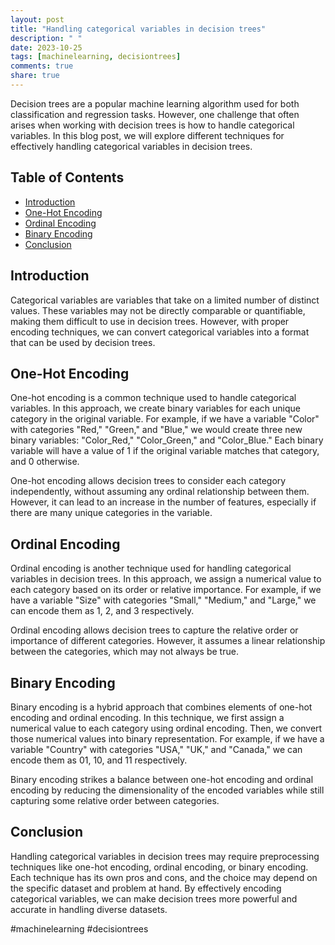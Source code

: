 ```yaml
---
layout: post
title: "Handling categorical variables in decision trees"
description: " "
date: 2023-10-25
tags: [machinelearning, decisiontrees]
comments: true
share: true
---
```


Decision trees are a popular machine learning algorithm used for both classification and regression tasks. However, one challenge that often arises when working with decision trees is how to handle categorical variables. In this blog post, we will explore different techniques for effectively handling categorical variables in decision trees.

## Table of Contents
- [Introduction](#introduction)
- [One-Hot Encoding](#one-hot-encoding)
- [Ordinal Encoding](#ordinal-encoding)
- [Binary Encoding](#binary-encoding)
- [Conclusion](#conclusion)

## Introduction <a name="introduction"></a>

Categorical variables are variables that take on a limited number of distinct values. These variables may not be directly comparable or quantifiable, making them difficult to use in decision trees. However, with proper encoding techniques, we can convert categorical variables into a format that can be used by decision trees.

## One-Hot Encoding <a name="one-hot-encoding"></a>

One-hot encoding is a common technique used to handle categorical variables. In this approach, we create binary variables for each unique category in the original variable. For example, if we have a variable "Color" with categories "Red," "Green," and "Blue," we would create three new binary variables: "Color_Red," "Color_Green," and "Color_Blue." Each binary variable will have a value of 1 if the original variable matches that category, and 0 otherwise.

One-hot encoding allows decision trees to consider each category independently, without assuming any ordinal relationship between them. However, it can lead to an increase in the number of features, especially if there are many unique categories in the variable.

## Ordinal Encoding <a name="ordinal-encoding"></a>

Ordinal encoding is another technique used for handling categorical variables in decision trees. In this approach, we assign a numerical value to each category based on its order or relative importance. For example, if we have a variable "Size" with categories "Small," "Medium," and "Large," we can encode them as 1, 2, and 3 respectively.

Ordinal encoding allows decision trees to capture the relative order or importance of different categories. However, it assumes a linear relationship between the categories, which may not always be true.

## Binary Encoding <a name="binary-encoding"></a>

Binary encoding is a hybrid approach that combines elements of one-hot encoding and ordinal encoding. In this technique, we first assign a numerical value to each category using ordinal encoding. Then, we convert those numerical values into binary representation. For example, if we have a variable "Country" with categories "USA," "UK," and "Canada," we can encode them as 01, 10, and 11 respectively.

Binary encoding strikes a balance between one-hot encoding and ordinal encoding by reducing the dimensionality of the encoded variables while still capturing some relative order between categories.

## Conclusion <a name="conclusion"></a>

Handling categorical variables in decision trees may require preprocessing techniques like one-hot encoding, ordinal encoding, or binary encoding. Each technique has its own pros and cons, and the choice may depend on the specific dataset and problem at hand. By effectively encoding categorical variables, we can make decision trees more powerful and accurate in handling diverse datasets.

\#machinelearning #decisiontrees